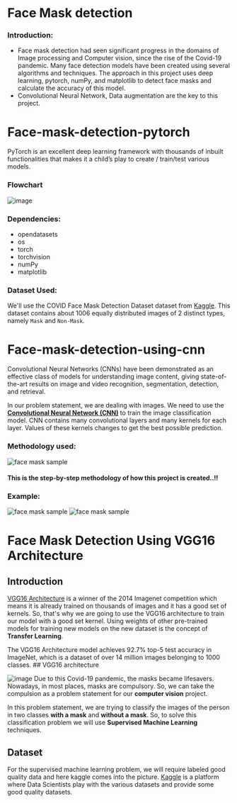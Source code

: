# Face Mask detection
### Introduction:
- Face mask detection had seen significant progress in the domains of Image processing and Computer vision, since the rise of the Covid-19 pandemic. Many face detection models have been created using several algorithms and techniques.  The approach in this project uses deep learning, pytorch, numPy, and matplotlib to detect face masks and calculate the accuracy of this model.
- Convolutional Neural Network, Data augmentation are the key to this project.

# Face-mask-detection-pytorch
PyTorch is an excellent deep learning framework with thousands of inbuilt functionalities that makes it a child’s play to create / train/test various models.

### Flowchart
![image](https://user-images.githubusercontent.com/78999467/112816309-fbe22100-90a0-11eb-97ff-8f76615fb901.png)

### Dependencies:
- opendatasets
- os
- torch
- torchvision
- numPy
- matplotlib

### Dataset Used:
We'll use the COVID Face Mask Detection Dataset dataset from [Kaggle](https://www.kaggle.com/prithwirajmitra/covid-face-mask-detection-dataset). This dataset contains about 1006 equally distributed images of 2 distinct types, namely `Mask` and `Non-Mask`.

# Face-mask-detection-using-cnn
Convolutional Neural Networks (CNNs) have been demonstrated as an effective class of models for understanding image content, giving state-of-the-art results on image and video recognition,  segmentation,  detection, and retrieval. 

In our problem statement, we are dealing with images. We need to use the [**Convolutional Neural Network (CNN)**](https://en.wikipedia.org/wiki/Convolutional_neural_network) to train the image classification model. CNN contains many convolutional layers and many kernels for each layer. Values of these kernels changes to get the best possible prediction.

### Methodology used:
![face mask sample](https://raw.githubusercontent.com/sudipg4112001/Face-X/master/Face-Mask-Detection/Sample-images/Method.jpg)
#### This is the step-by-step methodology of how this project is created..!!
### Example:
![face mask sample](https://raw.githubusercontent.com/sudipg4112001/Face-X/master/Face-Mask-Detection/Sample-images/Sample_image_1.jpg)
![face mask sample](https://raw.githubusercontent.com/sudipg4112001/Face-X/master/Face-Mask-Detection/Sample-images/Sample_image_2.jpg)

# Face Mask Detection Using VGG16 Architecture
## Introduction
[VGG16 Architecture](https://neurohive.io/en/popular-networks/vgg16/) is a winner of the 2014 Imagenet competition which means it is already trained on thousands of images and it has a good set of kernels. So, that's why we are going to use the VGG16 architecture to train our model with a good set kernel. Using weights of other pre-trained models for training new models on the new dataset is the concept of **Transfer Learning**.

The VGG16 Architecture model achieves 92.7% top-5 test accuracy in ImageNet, which is a dataset of over 14 million images belonging to 1000 classes. ## VGG16 architecture

![image](https://user-images.githubusercontent.com/78999467/112818450-449ad980-90a3-11eb-8848-a36318e66896.png)
Due to this Covid-19 pandemic, the masks became lifesavers. Nowadays, in most places, masks are compulsory. So, we can take the compulsion as a problem statement for our **computer vision** project.

In this problem statement, we are trying to classify the images of the person in two classes **with a mask** and **without a mask**. So, to solve this classification problem we will use **Supervised Machine Learning** techniques.
## Dataset
For the supervised machine learning problem, we will require labeled good quality data and here kaggle comes into the picture. [Kaggle](https://kaggle.com) is a platform where Data Scientists play with the various datasets and provide some good quality datasets.


